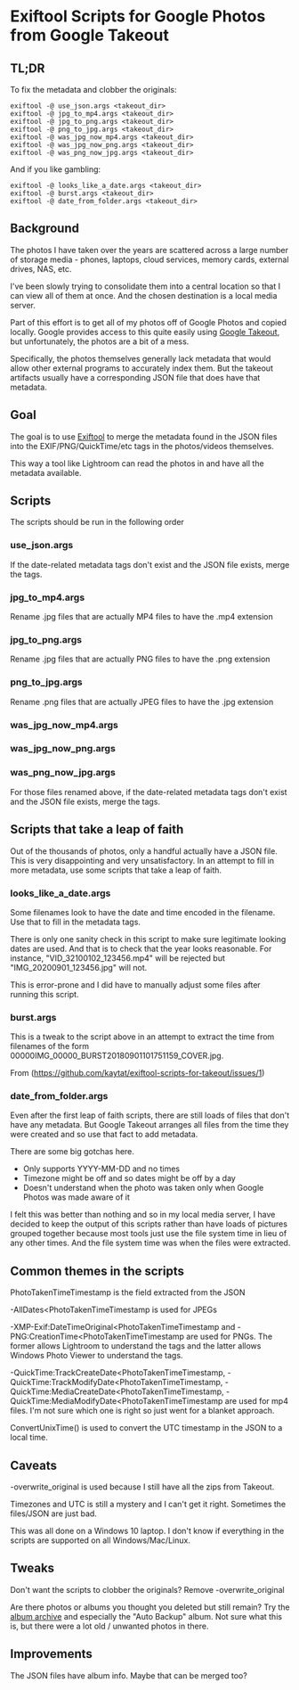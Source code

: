 # Exiftool Scripts for Google Photos from Google Takeout
## TL;DR
To fix the metadata and clobber the originals:
```
exiftool -@ use_json.args <takeout_dir>
exiftool -@ jpg_to_mp4.args <takeout_dir>
exiftool -@ jpg_to_png.args <takeout_dir>
exiftool -@ png_to_jpg.args <takeout_dir>
exiftool -@ was_jpg_now_mp4.args <takeout_dir>
exiftool -@ was_jpg_now_png.args <takeout_dir>
exiftool -@ was_png_now_jpg.args <takeout_dir>
```

And if you like gambling:
```
exiftool -@ looks_like_a_date.args <takeout_dir>
exiftool -@ burst.args <takeout_dir>
exiftool -@ date_from_folder.args <takeout_dir>
```

## Background
The photos I have taken over the years are scattered across a large number of
storage media - phones, laptops, cloud services, memory cards, external drives,
NAS, etc.

I've been slowly trying to consolidate them into a central location so that I
can view all of them at once. And the chosen destination is a local media
server.

Part of this effort is to get all of my photos off of Google Photos and copied
locally. Google provides access to this quite easily using
[Google Takeout](https://support.google.com/accounts/answer/3024190?hl=en), but
unfortunately, the photos are a bit of a mess.

Specifically, the photos themselves generally lack metadata that would allow
other external programs to accurately index them. But the takeout artifacts
usually have a corresponding JSON file that does have that metadata.

## Goal
The goal is to use [Exiftool](http://exiftool.org/) to merge the metadata found
in the JSON files into the EXIF/PNG/QuickTime/etc tags in the photos/videos
themselves.

This way a tool like Lightroom can read the photos in and have all the
metadata available.

## Scripts
The scripts should be run in the following order

### use_json.args
If the date-related metadata tags don't exist and the JSON file exists, merge
the tags.

### jpg_to_mp4.args
Rename .jpg files that are actually MP4 files to have the .mp4 extension

### jpg_to_png.args
Rename .jpg files that are actually PNG files to have the .png extension

### png_to_jpg.args
Rename .png files that are actually JPEG files to have the .jpg extension

### was_jpg_now_mp4.args
### was_jpg_now_png.args
### was_png_now_jpg.args
For those files renamed above, if the date-related metadata tags don't exist and
the JSON file exists, merge the tags.

## Scripts that take a leap of faith
Out of the thousands of photos, only a handful actually have a JSON file. This
is very disappointing and very unsatisfactory. In an attempt to fill in more
metadata, use some scripts that take a leap of faith.

### looks_like_a_date.args
Some filenames look to have the date and time encoded in the filename. Use that
to fill in the metadata tags.

There is only one sanity check in this script to make sure legitimate looking
dates are used. And that is to check that the year looks reasonable. For
instance, "VID_32100102_123456.mp4" will be rejected but
"IMG_20200901_123456.jpg" will not.

This is error-prone and I did have to manually adjust some files after running
this script.

### burst.args
This is a tweak to the script above in an attempt to extract the time from
filenames of the form 00000IMG_00000_BURST20180901101751159_COVER.jpg.

From (https://github.com/kaytat/exiftool-scripts-for-takeout/issues/1)

### date_from_folder.args
Even after the first leap of faith scripts, there are still loads of files that
don't have any metadata. But Google Takeout arranges all files from the time
they were created and so use that fact to add metadata.

There are some big gotchas here.

* Only supports YYYY-MM-DD and no times
* Timezone might be off and so dates might be off by a day
* Doesn't understand when the photo was taken only when Google Photos was made
aware of it

I felt this was better than nothing and so in my local media server, I have
decided to keep the output of this scripts rather than have loads of pictures
grouped together because most tools just use the file system time in lieu of any
other times. And the file system time was when the files were extracted.

## Common themes in the scripts
PhotoTakenTimeTimestamp is the field extracted from the JSON

-AllDates<PhotoTakenTimeTimestamp is used for JPEGs

-XMP-Exif:DateTimeOriginal<PhotoTakenTimeTimestamp and
-PNG:CreationTime<PhotoTakenTimeTimestamp are used for PNGs. The former allows
Lightroom to understand the tags and the latter allows Windows Photo Viewer
to understand the tags.

-QuickTime:TrackCreateDate<PhotoTakenTimeTimestamp,
-QuickTime:TrackModifyDate<PhotoTakenTimeTimestamp,
-QuickTime:MediaCreateDate<PhotoTakenTimeTimestamp,
-QuickTime:MediaModifyDate<PhotoTakenTimeTimestamp are used for mp4 files. I'm
not sure which one is right so just went for a blanket approach.

ConvertUnixTime() is used to convert the UTC timestamp in the JSON to a local
time.

## Caveats
-overwrite_original is used because I still have all the zips from Takeout.

Timezones and UTC is still a mystery and I can't get it right. Sometimes
the files/JSON are just bad.

This was all done on a Windows 10 laptop. I don't know if everything in the
scripts are supported on all Windows/Mac/Linux.

## Tweaks
Don't want the scripts to clobber the originals? Remove -overwrite_original

Are there photos or albums you thought you deleted but still remain? Try
the [album archive](https://get.google.com/albumarchive) and especially the
"Auto Backup" album. Not sure what this is, but there were a lot old / unwanted
photos in there.

## Improvements
The JSON files have album info. Maybe that can be merged too?
